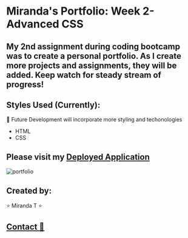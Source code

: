 # Miranda's Portfolio: Week 2-Advanced CSS

## My 2nd assignment during coding bootcamp was to create a personal portfolio. As I create more projects and assignments, they will be added. Keep watch for steady stream of progress!

## Styles Used (Currently):

 :calendar: Future Development will incorporate more styling and techonologies

 * HTML
 * CSS

## Please visit my [Deployed Application](https://mirandat77.github.io/first-portfolio/)

![portfolio](https://user-images.githubusercontent.com/88161424/134999870-686436f1-3233-44bb-8b75-0fcea53d3ba5.jpg)


## Created by: 
:star: Miranda T :star: 
## [Contact :email:](mailto:ranileah7@gmail.com)

